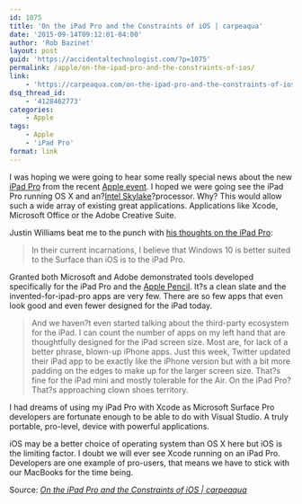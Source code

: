 ```yaml
---
id: 1075
title: 'On the iPad Pro and the Constraints of iOS | carpeaqua'
date: '2015-09-14T09:12:01-04:00'
author: 'Rob Bazinet'
layout: post
guid: 'https://accidentaltechnologist.com/?p=1075'
permalink: /apple/on-the-ipad-pro-and-the-constraints-of-ios/
link:
    - 'https://carpeaqua.com/on-the-ipad-pro-and-the-constraints-of-ios/'
dsq_thread_id:
    - '4128462773'
categories:
    - Apple
tags:
    - Apple
    - 'iPad Pro'
format: link
---
```


I was hoping we were going to hear some really special news about the new [iPad Pro](http://www.apple.com/ipad-pro/) from the recent [Apple event](http://www.apple.com/apple-events/september-2015/). I hoped we were going see the iPad Pro running OS X and an?[Intel Skylake](http://blogs.intel.com/technology/2015/09/our-best-processor-ever/)?processor. Why? This would allow such a wide array of existing great applications. Applications like Xcode, Microsoft Office or the Adobe Creative Suite.

Justin Williams beat me to the punch with [his thoughts on the iPad Pro](https://carpeaqua.com/on-the-ipad-pro-and-the-constraints-of-ios/):

> In their current incarnations, I believe that Windows 10 is better suited to the Surface than iOS is to the iPad Pro.

Granted both Microsoft and Adobe demonstrated tools developed specifically for the iPad Pro and the [Apple Pencil](http://www.apple.com/apple-pencil/). It?s a clean slate and the invented-for-ipad-pro apps are very few. There are so few apps that even look good and even fewer designed for the iPad today.

> And we haven?t even started talking about the third-party ecosystem for the iPad. I can count the number of apps on my left hand that are thoughtfully designed for the iPad screen size. Most are, for lack of a better phrase, blown-up iPhone apps. Just this week, Twitter updated their iPad app to be exactly like the iPhone version but with a bit more padding on the edges to make up for the larger screen size. That?s fine for the iPad mini and mostly tolerable for the Air. On the iPad Pro? That?s approaching clown shoes territory.

I had dreams of using my iPad Pro with Xcode as Microsoft Surface Pro developers are fortunate enough to be able to do with Visual Studio. A truly portable, pro-level, device with powerful applications.

iOS may be a better choice of operating system than OS X here but iOS is the limiting factor. I doubt we will ever see Xcode running on an iPad Pro. Developers are one example of pro-users, that means we have to stick with our MacBooks for the time being.

Source: *[On the iPad Pro and the Constraints of iOS | carpeaqua](https://carpeaqua.com/on-the-ipad-pro-and-the-constraints-of-ios/)*